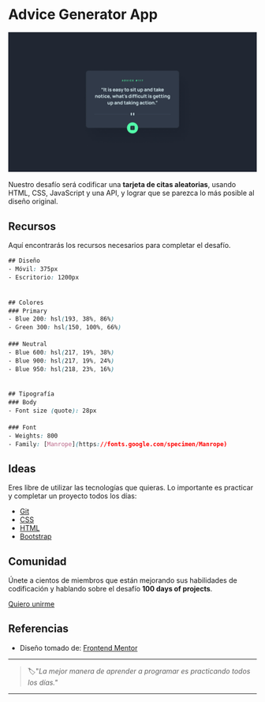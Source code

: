 # Advice Generator App

![advice generator app](./img/57-day.jpg)

Nuestro desafío será codificar una **tarjeta de citas aleatorias**, usando HTML, CSS, JavaScript y una API, y lograr que se parezca lo más posible al diseño original.

## Recursos

Aquí encontrarás los recursos necesarios para completar el desafío.

```css
## Diseño
- Móvil: 375px
- Escritorio: 1200px


## Colores
### Primary
- Blue 200: hsl(193, 38%, 86%)
- Green 300: hsl(150, 100%, 66%)

### Neutral
- Blue 600: hsl(217, 19%, 38%)
- Blue 900: hsl(217, 19%, 24%)
- Blue 950: hsl(218, 23%, 16%)


## Tipografía
### Body
- Font size (quote): 28px

### Font
- Weights: 800
- Family: [Manrope](https://fonts.google.com/specimen/Manrope)
```

## Ideas

Eres libre de utilizar las tecnologías que quieras. Lo importante es practicar y completar un proyecto todos los días:

- [Git](https://git-scm.com/)
- [CSS](https://www.w3schools.com/css/default.asp)
- [HTML](https://www.w3schools.com/html/default.asp)
- [Bootstrap](https://getbootstrap.com/)

## Comunidad

Únete a cientos de miembros que están mejorando sus habilidades de codificación y hablando sobre el desafío **100 days of projects**.

<a href="https://chat.whatsapp.com/LDaK0dksr8f7FbsTWSf0ww" class="btn">
  Quiero unirme
</a>


## Referencias

- Diseño tomado de: [Frontend Mentor](https://www.frontendmentor.io/challenges/advice-generator-app-QdUG-13db)

---

> 🏷️"_La mejor manera de aprender a programar es practicando todos los días."_  

---